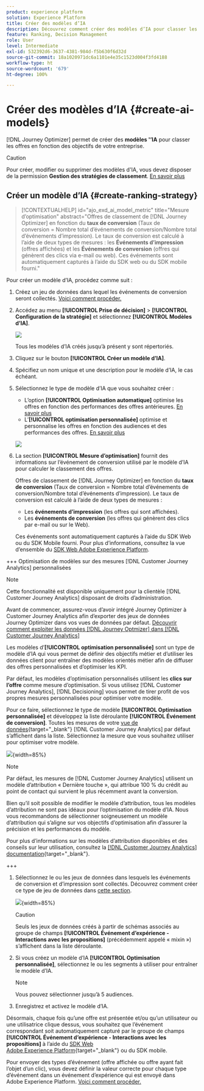 ```yaml
---
product: experience platform
solution: Experience Platform
title: Créer des modèles d’IA
description: Découvrez comment créer des modèles d’IA pour classer les offres.
feature: Ranking, Decision Management
role: User
level: Intermediate
exl-id: 532392d6-3637-4381-984d-f5b630f6d32d
source-git-commit: 18a1020971dc6a1101e4e35c1523d004f3fd4188
workflow-type: ht
source-wordcount: '679'
ht-degree: 100%

---
```


# Créer des modèles d’IA {#create-ai-models}

[!DNL Journey Optimizer] permet de créer des **modèles &#39;’IA** pour classer les offres en fonction des objectifs de votre entreprise.

>[!CAUTION]
>
>Pour créer, modifier ou supprimer des modèles d&#39;IA, vous devez disposer de la permission **Gestion des stratégies de classement**. [En savoir plus](../../administration/high-low-permissions.md#manage-ranking-strategies)

## Créer un modèle d’IA {#create-ranking-strategy}

>[!CONTEXTUALHELP]
>id="ajo_exd_ai_model_metric"
>title="Mesure d’optimisation"
>abstract="Offres de classement de [!DNL Journey Optimizer] en fonction du **taux de conversion** (Taux de conversion = Nombre total d’événements de conversion/Nombre total d’événements d’impression). Le taux de conversion est calculé à l’aide de deux types de mesures : les **Événements d’impression** (offres affichées) et les **Événements de conversion** (offres qui génèrent des clics via e-mail ou web). Ces événements sont automatiquement capturés à l’aide du SDK web ou du SDK mobile fourni."

Pour créer un modèle d’IA, procédez comme suit :

1. Créez un jeu de données dans lequel les événements de conversion seront collectés. [Voici comment procéder.](../data-collection/create-dataset.md)

1. Accédez au menu **[!UICONTROL Prise de décision]** > **[!UICONTROL Configuration de la stratégie]** et sélectionnez **[!UICONTROL Modèles d’IA]**.

   ![](../assets/ai-model-list.png)

   Tous les modèles d’IA créés jusqu’à présent y sont répertoriés.

1. Cliquez sur le bouton **[!UICONTROL Créer un modèle d’IA]**.

1. Spécifiez un nom unique et une description pour le modèle d’IA, le cas échéant.

1. Sélectionnez le type de modèle d’IA que vous souhaitez créer :

   * L’option **[!UICONTROL Optimisation automatique]** optimise les offres en fonction des performances des offres antérieures. [En savoir plus](auto-optimization-model.md)
   * L’**[!UICONTROL optimisation personnalisée]** optimise et personnalise les offres en fonction des audiences et des performances des offres. [En savoir plus](personalized-optimization-model.md)

   ![](../assets/ai-model-types.png)

1. La section **[!UICONTROL Mesure d’optimisation]** fournit des informations sur l’événement de conversion utilisé par le modèle d’IA pour calculer le classement des offres.

   Offres de classement de [!DNL Journey Optimizer] en fonction du **taux de conversion** (Taux de conversion = Nombre total d’événements de conversion/Nombre total d’événements d’impression). Le taux de conversion est calculé à l’aide de deux types de mesures :
   * Les **événements d’impression** (les offres qui sont affichées).
   * Les **événements de conversion** (les offres qui génèrent des clics par e-mail ou sur le Web).

   Ces événements sont automatiquement capturés à l’aide du SDK Web ou du SDK Mobile fourni. Pour plus d’informations, consultez la vue d’ensemble du [SDK Web Adobe Experience Platform](https://experienceleague.adobe.com//docs/experience-platform/edge/home.html?lang=fr).

+++ Optimisation de modèles sur des mesures [!DNL Customer Journey Analytics] personnalisées

   >[!NOTE]
   >
   >Cette fonctionnalité est disponible uniquement pour la clientèle [!DNL Customer Journey Analytics] disposant de droits d’administration.
   >
   >Avant de commencer, assurez-vous d’avoir intégré Journey Optimizer à Customer Journey Analytics afin d’exporter des jeux de données Journey Optimizer dans vos vues de données par défaut. [Découvrir comment exploiter les données  [!DNL Journey Optmizer]  dans  [!DNL Customer Journey Analytics]](../../reports/cja-ajo.md)

   Les modèles d’**[!UICONTROL optimisation personnalisée]** sont un type de modèle d’IA qui vous permet de définir des objectifs métier et d’utiliser les données client pour entraîner des modèles orientés métier afin de diffuser des offres personnalisées et d’optimiser les KPI.

   Par défaut, les modèles d’optimisation personnalisés utilisent les **clics sur l’offre** comme mesure d’optimisation. Si vous utilisez [!DNL Customer Journey Analytics], [!DNL Decisioning] vous permet de tirer profit de vos propres mesures personnalisées pour optimiser votre modèle.

   Pour ce faire, sélectionnez le type de modèle **[!UICONTROL Optimisation personnalisée]** et développez la liste déroulante **[!UICONTROL Événement de conversion]**. Toutes les mesures de votre [vue de données](https://experienceleague.adobe.com/fr/docs/analytics-platform/using/cja-dataviews/data-views){target="_blank"} [!DNL Customer Journey Analytics] par défaut s’affichent dans la liste. Sélectionnez la mesure que vous souhaitez utiliser pour optimiser votre modèle.

   ![](../assets/ai-model-custom-metrics.png){width=85%}

   >[!NOTE]
   >
   >Par défaut, les mesures de [!DNL Customer Journey Analytics] utilisent un modèle d’attribution « Dernière touche », qui attribue 100 % du crédit au point de contact qui survient le plus récemment avant la conversion.
   >
   >Bien qu’il soit possible de modifier le modèle d’attribution, tous les modèles d’attribution ne sont pas idéaux pour l’optimisation du modèle d’IA. Nous vous recommandons de sélectionner soigneusement un modèle d’attribution qui s’aligne sur vos objectifs d’optimisation afin d’assurer la précision et les performances du modèle.
   >
   >Pour plus d’informations sur les modèles d’attribution disponibles et des conseils sur leur utilisation, consultez la [[!DNL Customer Journey Analytics] documentation](https://experienceleague.adobe.com/fr/docs/analytics-platform/using/cja-dataviews/component-settings/attribution){target="_blank"}.

+++

1. Sélectionnez le ou les jeux de données dans lesquels les événements de conversion et d’impression sont collectés. Découvrez comment créer ce type de jeu de données dans [cette section](../data-collection/create-dataset.md).

   ![](../assets/ai-model-datasets.png){width=85%}

   >[!CAUTION]
   >
   >Seuls les jeux de données créés à partir de schémas associés au groupe de champs **[!UICONTROL Événement d’expérience - Interactions avec les propositions]** (précédemment appelé « mixin ») s’affichent dans la liste déroulante.

1. Si vous créez un modèle d’IA **[!UICONTROL Optimisation personnalisée]**, sélectionnez le ou les segments à utiliser pour entraîner le modèle d’IA.

   <!--➡️ [Discover this feature in video](#video)-->

   >[!NOTE]
   >
   >Vous pouvez sélectionner jusqu’à 5 audiences.

1. Enregistrez et activez le modèle d’IA.

<!--At this point, you must have:

* created the AI model,
* defined which type of event you want to capture - offer displayed (impression) and/or offer clicked (conversion),
* and in which dataset you want to collect the event data.-->

Désormais, chaque fois quʼune offre est présentée et/ou qu’un utilisateur ou une utilisatrice clique dessus, vous souhaitez que lʼévénement correspondant soit automatiquement capturé par le groupe de champs **[!UICONTROL Événement dʼexpérience - Interactions avec les propositions]** à lʼaide du [SDK Web Adobe Experience Platform](https://experienceleague.adobe.com/docs/experience-platform/edge/web-sdk-faq.html?lang=fr#what-is-adobe-experience-platform-web-sdk%3F){target="_blank"} ou du SDK mobile.

Pour envoyer des types d’événement (offre affichée ou offre ayant fait l’objet d’un clic), vous devez définir la valeur correcte pour chaque type d’événement dans un événement d’expérience qui est envoyé dans Adobe Experience Platform. [Voici comment procéder.](../data-collection/schema-requirement.md)

<!--
## How-to video {#video}

Learn how to create a personalized optimization model and how to apply it to a decision.

>[!VIDEO](https://video.tv.adobe.com/v/3445953?quality=12&captions=fre_fr)-->
